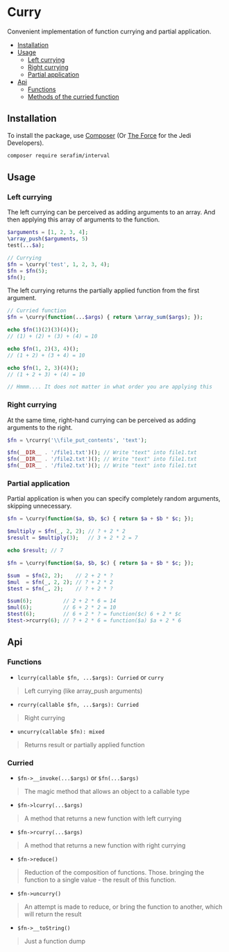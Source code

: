 # Curry

Convenient implementation of function 
currying and partial application.

- [Installation](#installation)
- [Usage](#usage)
    - [Left currying](#left-currying)
    - [Right currying](#right-currying)
    - [Partial application](#partial-application)
- [Api](#api)
    - [Functions](#functions)
    - [Methods of the curried function](#curried)
    

## Installation

To install the package, use [Composer](https://getcomposer.org/doc/) 
(Or [The Force](https://www.youtube.com/watch?v=o2we_B6hDrY) for the Jedi Developers).

```bash
composer require serafim/interval
```

## Usage

### Left currying

The left currying can be perceived as adding arguments to an array. 
And then applying this array of arguments to the function.

```php
$arguments = [1, 2, 3, 4];
\array_push($arguments, 5)
test(...$a);

// Currying
$fn = \curry('test', 1, 2, 3, 4);
$fn = $fn(5);
$fn(); 
```

The left currying returns the partially applied function from the first argument.

```php
// Curried function
$fn = \curry(function(...$args) { return \array_sum($args); });

echo $fn(1)(2)(3)(4)(); 
// (1) + (2) + (3) + (4) = 10

echo $fn(1, 2)(3, 4)(); 
// (1 + 2) + (3 + 4) = 10

echo $fn(1, 2, 3)(4)(); 
// (1 + 2 + 3) + (4) = 10

// Hmmm.... It does not matter in what order you are applying this 
```


### Right currying

At the same time, right-hand currying can be 
perceived as adding arguments to the right.

```php
$fn = \rcurry('\\file_put_contents', 'text');

$fn(__DIR__ . '/file1.txt')(); // Write "text" into file1.txt
$fn(__DIR__ . '/file2.txt')(); // Write "text" into file1.txt
$fn(__DIR__ . '/file2.txt')(); // Write "text" into file1.txt
```

### Partial application

Partial application is when you can specify completely 
random arguments, skipping unnecessary.

```php
$fn = \curry(function($a, $b, $c) { return $a + $b * $c; });

$multiply = $fn(_, 2, 2); // ? + 2 * 2
$result = $multiply(3);   // 3 + 2 * 2 = 7

echo $result; // 7
```


```php
$fn = \curry(function($a, $b, $c) { return $a + $b * $c; });

$sum  = $fn(2, 2);    // 2 + 2 * ?
$mul  = $fn(_, 2, 2); // ? + 2 * 2
$test = $fn(_, 2);    // ? + 2 * ?

$sum(6);          // 2 + 2 * 6 = 14
$mul(6);          // 6 + 2 * 2 = 10
$test(6);         // 6 + 2 * ? = function($c) 6 + 2 * $c 
$test->rcurry(6); // ? + 2 * 6 = function($a) $a + 2 * 6
```

## Api

### Functions

- `lcurry(callable $fn, ...$args): Curried` or `curry`
> Left currying (like array_push arguments)

- `rcurry(callable $fn, ...$args): Curried` 
> Right currying

- `uncurry(callable $fn): mixed`
> Returns result or partially applied function


### Curried

- `$fn->__invoke(...$args)` or `$fn(...$args)`
> The magic method that allows an object to a callable type

- `$fn->lcurry(...$args)`
> A method that returns a new function with left currying

- `$fn->rcurry(...$args)`
> A method that returns a new function with right currying

- `$fn->reduce()`
> Reduction of the composition of functions. Those. bringing the function to a single value - the result of this function.

- `$fn->uncurry()`
> An attempt is made to reduce, or bring the function to another, which will return the result

- `$fn->__toString()`
> Just a function dump
